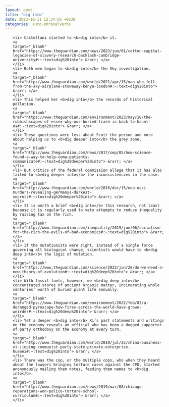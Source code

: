 ```yaml
---
layout: post
title: "dig into"
date: 2023-10-11 12:34:56 +0530
categories: auto-phrasalverbs
---
```

<ol>

    <li> Castellani started to <b>dig into</b> it.
    <a 
    target="_blank" 
    href="https://www.theguardian.com/news/2023/jun/01/cotton-capital-legacies-of-slavery-research-backlash-cambridge-university#:~:text=dig%20into"> &rarr; </a>
    </li>
    <li> Both men began to <b>dig into</b> the Sky investigation.
    <a 
    target="_blank" 
    href="http://www.theguardian.com/world/2021/apr/15/man-who-fell-from-the-sky-airplane-stowaway-kenya-london#:~:text=dig%20into"> &rarr; </a>
    </li>
    <li> This helped her <b>dig into</b> the records of historical pollution.
    <a 
    target="_blank" 
    href="https://www.theguardian.com/environment/2023/may/18/the-rubbishscapes-of-essex-why-our-buried-trash-is-back-to-haunt-us#:~:text=dig%20into"> &rarr; </a>
    </li>
    <li> These questions were less about Scott the person and more about helping us to <b>dig deeper into</b> the grey zone.
    <a 
    target="_blank" 
    href="http://www.theguardian.com/news/2017/sep/05/how-science-found-a-way-to-help-coma-patients-communicate#:~:text=dig%20deeper%20into"> &rarr; </a>
    </li>
    <li> But critics of the federal commission allege that it has also failed to <b>dig deeper into</b> the inconsistencies in the case.
    <a 
    target="_blank" 
    href="http://www.theguardian.com/world/2016/dec/15/neo-nazi-murders-revealing-germanys-darkest-secrets#:~:text=dig%20deeper%20into"> &rarr; </a>
    </li>
    <li> It is worth a brief <b>dig into</b> this research, not least because it is regularly used to veto attempts to reduce inequality by raising tax on the rich.
    <a 
    target="_blank" 
    href="http://www.theguardian.com/inequality/2019/jun/06/socialism-for-the-rich-the-evils-of-bad-economics#:~:text=dig%20into"> &rarr; </a>
    </li>
    <li> If the mutationists were right, instead of a single force governing all biological change, scientists would have to <b>dig deep into</b> the logic of mutation.
    <a 
    target="_blank" 
    href="https://www.theguardian.com/science/2022/jun/28/do-we-need-a-new-theory-of-evolution#:~:text=dig%20deep%20into"> &rarr; </a>
    </li>
    <li> With fossil fuels, however, we <b>dig deep into</b> concentrated stores of ancient organic matter, incinerating whole centuries’ worth of buried plant life annually.
    <a 
    target="_blank" 
    href="https://www.theguardian.com/environment/2022/feb/03/a-deranged-pyroscape-how-fires-across-the-world-have-grown-weirder#:~:text=dig%20deep%20into"> &rarr; </a>
    </li>
    <li> Yet a deeper <b>dig into</b> Xi’s past statements and writings on the economy reveals an official who has been a dogged supporter of party orthodoxy on the economy at every turn.
    <a 
    target="_blank" 
    href="http://www.theguardian.com/world/2019/jul/25/china-business-xi-jinping-communist-party-state-private-enterprise-huawei#:~:text=dig%20into"> &rarr; </a>
    </li>
    <li> There was the cop, or the multiple cops, who when they heard about the lawyers bringing torture cases against the CPD, started anonymously mailing them notes, feeding them names to <b>dig into</b>.
    <a 
    target="_blank" 
    href="http://www.theguardian.com/news/2019/mar/08/chicago-reparations-won-police-torture-school-curriculum#:~:text=dig%20into"> &rarr; </a>
    </li>
